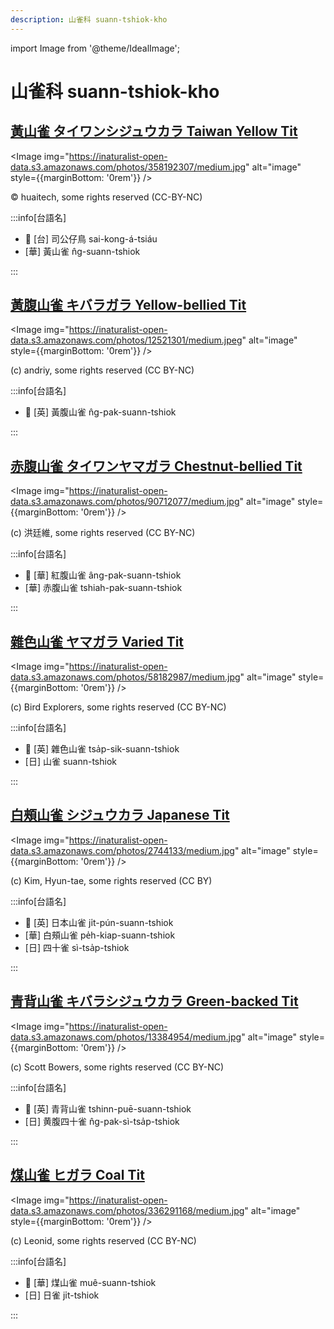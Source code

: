 ```yaml
---
description: 山雀科 suann-tshiok-kho
---
```


import Image from '@theme/IdealImage';

# 山雀科 suann-tshiok-kho

## [黃山雀 タイワンシジュウカラ Taiwan Yellow Tit](https://ebird.org/species/yeltit2)

<Image img="https://inaturalist-open-data.s3.amazonaws.com/photos/358192307/medium.jpg" alt="image" style={{marginBottom: '0rem'}} />

<p className="image-caption">
© huaitech, some rights reserved (CC-BY-NC)
</p>

:::info[台語名]

- 🎯 [台] 司公仔鳥 sai-kong-á-tsiáu
- [華] 黃山雀 n̂g-suann-tshiok

:::

## [黃腹山雀 キバラガラ Yellow-bellied Tit](https://ebird.org/species/yebtit4)

<Image img="https://inaturalist-open-data.s3.amazonaws.com/photos/12521301/medium.jpeg" alt="image" style={{marginBottom: '0rem'}} />

<p className="image-caption">
(c) andriy, some rights reserved (CC BY-NC)
</p>

:::info[台語名]

- 🎯 [英] 黃腹山雀 n̂g-pak-suann-tshiok

:::

## [赤腹山雀 タイワンヤマガラ Chestnut-bellied Tit](https://ebird.org/species/vartit3)

<Image img="https://inaturalist-open-data.s3.amazonaws.com/photos/90712077/medium.jpg" alt="image" style={{marginBottom: '0rem'}} />

<p className="image-caption">
(c) 洪廷維, some rights reserved (CC BY-NC)
</p>

:::info[台語名]

- 🎯 [華] 紅腹山雀 âng-pak-suann-tshiok
- [華] 赤腹山雀 tshiah-pak-suann-tshiok

:::

## [雜色山雀 ヤマガラ Varied Tit](https://ebird.org/species/vartit1)

<Image img="https://inaturalist-open-data.s3.amazonaws.com/photos/58182987/medium.jpg" alt="image" style={{marginBottom: '0rem'}} />

<p className="image-caption">
(c) Bird Explorers, some rights reserved (CC BY-NC)
</p>

:::info[台語名]

- 🎯 [英] 雜色山雀 tsa̍p-sik-suann-tshiok
- [日] 山雀 suann-tshiok

:::

## [白頰山雀 シジュウカラ Japanese Tit](https://ebird.org/species/gretit4)

<Image img="https://inaturalist-open-data.s3.amazonaws.com/photos/2744133/medium.jpg" alt="image" style={{marginBottom: '0rem'}} />

<p className="image-caption">
(c) Kim, Hyun-tae, some rights reserved (CC BY)
</p>

:::info[台語名]

- 🎯 [英] 日本山雀 ji̍t-pún-suann-tshiok
- [華] 白頰山雀 pe̍h-kiap-suann-tshiok
- [日] 四十雀 sì-tsa̍p-tshiok

:::

## [青背山雀 キバラシジュウカラ Green-backed Tit](https://ebird.org/species/grbtit1)

<Image img="https://inaturalist-open-data.s3.amazonaws.com/photos/13384954/medium.jpg" alt="image" style={{marginBottom: '0rem'}} />

<p className="image-caption">
(c) Scott Bowers, some rights reserved (CC BY-NC)
</p>

:::info[台語名]

- 🎯 [英] 青背山雀 tshinn-puē-suann-tshiok
- [日] 黄腹四十雀 n̂g-pak-sì-tsa̍p-tshiok

:::

## [煤山雀 ヒガラ Coal Tit](https://ebird.org/species/coatit2)

<Image img="https://inaturalist-open-data.s3.amazonaws.com/photos/336291168/medium.jpg" alt="image" style={{marginBottom: '0rem'}} />

<p className="image-caption">
(c) Leonid, some rights reserved (CC BY-NC)
</p>

:::info[台語名]

- 🎯 [華] 煤山雀 muê-suann-tshiok
- [日] 日雀 ji̍t-tshiok

:::
